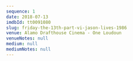 ```yaml
---
sequence: 1
date: 2018-07-13
imdbId: tt0091080
slug: friday-the-13th-part-vi-jason-lives-1986
venue: Alamo Drafthouse Cinema - One Loudoun
venueNotes: null
medium: null
mediumNotes: null
---
```


